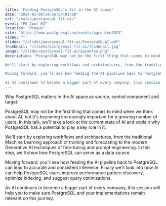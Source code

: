 ```yaml
---
title: 'Finding PostgreSQL’s fit in the AI space'
date: "2024-01-08T14:06:54+01:00"
url: "/talks/postgresql-fit-ai/"
event: "PG Conf EU"
location: "Prague"
site: "https://www.postgresql.eu/events/pgconfeu2023"
video: ""
slides: "/slides/postgresql-fit-ai/PostgraSQLAI.pdf"
thumbnail: "/slides/postgresql-fit-ai/thumbnail.jpg"
image: "/slides/postgresql-fit-ai/pgconfeu.png"
description: "PostgreSQL may not be the first thing that comes to mind when we think about AI, but it's becoming increasingly important for a growing number of users. In this talk, we'll take a look at the current state of AI and explain why PostgreSQL has a potential to play a key role in it.

We'll start by exploring workflows and architectures, from the traditional Machine Learning approach of training and forecasting to the modern Generative AI techniques of fine-tuning and prompt engineering. In this step, we'll show how PostgreSQL can serve as a data source.

Moving forward, you’ll see how feeding the AI pipeline back to PostgreSQL can lead to accurate and consistent inference. Finally we'll look into how AI can help PostgreSQL users improve performance pattern discovery, optimize indexing, and suggest query optimizations.

As AI continues to become a bigger part of every company, this session will help you to make sure PostgreSQL and your implementations remain relevant on this journey."
---
```


Why PostgreSQL matters in the AI space as source, central component and target.

<!--more-->

PostgreSQL may not be the first thing that comes to mind when we think about AI, but it's becoming increasingly important for a growing number of users. In this talk, we'll take a look at the current state of AI and explain why PostgreSQL has a potential to play a key role in it.

We'll start by exploring workflows and architectures, from the traditional Machine Learning approach of training and forecasting to the modern Generative AI techniques of fine-tuning and prompt engineering. In this step, we'll show how PostgreSQL can serve as a data source.

Moving forward, you’ll see how feeding the AI pipeline back to PostgreSQL can lead to accurate and consistent inference. Finally we'll look into how AI can help PostgreSQL users improve performance pattern discovery, optimize indexing, and suggest query optimizations.

As AI continues to become a bigger part of every company, this session will help you to make sure PostgreSQL and your implementations remain relevant on this journey.
